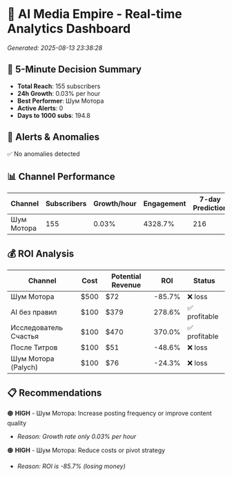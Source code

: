 # 🚀 AI Media Empire - Real-time Analytics Dashboard

*Generated: 2025-08-13 23:38:28*

## 🎯 5-Minute Decision Summary

- **Total Reach**: 155 subscribers
- **24h Growth**: 0.03% per hour
- **Best Performer**: Шум Мотора
- **Active Alerts**: 0
- **Days to 1000 subs**: 194.8

## 🚨 Alerts & Anomalies

✅ No anomalies detected

## 📊 Channel Performance

| Channel | Subscribers | Growth/hour | Engagement | 7-day Prediction |
|---------|------------|-------------|------------|------------------|
| Шум Мотора | 155 | 0.03% | 4328.7% | 216 |

## 💰 ROI Analysis

| Channel | Cost | Potential Revenue | ROI | Status |
|---------|------|------------------|-----|--------|
| Шум Мотора | $500 | $72 | -85.7% | ❌ loss |
| AI без правил | $100 | $379 | 278.6% | ✅ profitable |
| Исследователь Счастья | $100 | $470 | 370.0% | ✅ profitable |
| После Титров | $100 | $51 | -48.6% | ❌ loss |
| Шум Мотора (Palych) | $100 | $76 | -24.3% | ❌ loss |

## 📋 Recommendations

🟠 **HIGH** - Шум Мотора: Increase posting frequency or improve content quality
   - *Reason: Growth rate only 0.03% per hour*

🟠 **HIGH** - Шум Мотора: Reduce costs or pivot strategy
   - *Reason: ROI is -85.7% (losing money)*

